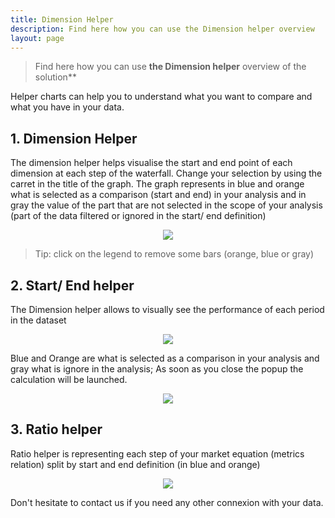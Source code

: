```yaml
---
title: Dimension Helper
description: Find here how you can use the Dimension helper overview
layout: page
---
```


> Find here how you can use **the Dimension helper** overview of the solution**


Helper charts can help you to understand what you want to compare and what you have in your data.


## 1. Dimension Helper 
The dimension helper helps visualise the start and end point of each dimension at each step of the waterfall. 
Change your selection by using the carret in the title of the graph. The graph represents in blue and orange what is selected as a comparison (start and end) in your analysis and in gray the value of the part that are not selected in the scope of your analysis (part of the data filtered or ignored in the start/ end definition)

<center><img src="{{site.url}}/{{site.baseurl}}/core_app/new/interface/subheader/images/dimension_helper.png"/></center>

> Tip: click on the legend to remove some bars (orange, blue or gray) 

## 2. Start/ End helper 
The Dimension helper allows to visually see the performance of each period in the dataset
<center><img src="{{site.url}}/{{site.baseurl}}/core_app/new/interface/subheader/images/startend_helper.png"/></center>

Blue and Orange are what is selected as a comparison in your analysis and gray what is ignore in the analysis;
As soon as you close the popup the calculation will be launched.
<center><img src="{{site.url}}/{{site.baseurl}}/core_app/new/interface/subheader/images/startend_helper.jpg"/></center>


## 3. Ratio helper 

Ratio helper is representing each step of your market equation (metrics relation) split by start and end definition (in blue and orange)
<center><img src="{{site.url}}/{{site.baseurl}}/core_app/new/interface/subheader/images/ratio_helper.jpg"/></center>




Don't hesitate to contact us if you need any other connexion with your data.

